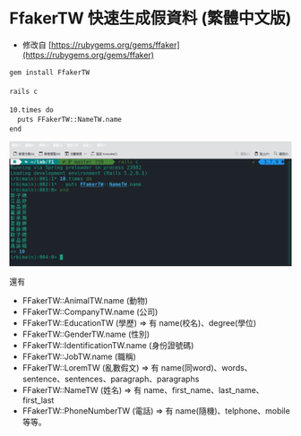 # FfakerTW 快速生成假資料 (繁體中文版)

* 修改自 [https://rubygems.org/gems/ffaker](https://rubygems.org/gems/ffaker)

```bash
gem install FfakerTW

rails c

10.times do
  puts FFakerTW::NameTW.name
end
```

![範例](sample.jpg)

還有
- FFakerTW::AnimalTW.name (動物)
- FFakerTW::CompanyTW.name (公司)
- FFakerTW::EducationTW (學歷) => 有 name(校名)、degree(學位)
- FFakerTW::GenderTW.name (性別)
- FFakerTW::IdentificationTW.name (身份證號碼)
- FFakerTW::JobTW.name (職稱)
- FFakerTW::LoremTW (亂數假文) => 有 name(同word)、words、sentence、sentences、paragraph、paragraphs
- FFakerTW::NameTW (姓名) => 有 name、first_name、last_name、first_last
- FFakerTW::PhoneNumberTW (電話) => 有 name(隨機)、telphone、mobile
等等。
